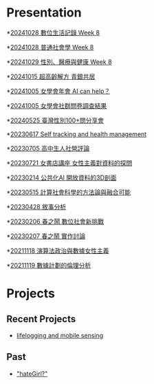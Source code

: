 # Presentation
*[20241028 數位生活記錄 Week 8]()

*[20241028 普通社會學 Week 8]()

*[20241029 性別、醫療與健康 Week 8](https://docs.google.com/presentation/d/e/2PACX-1vSM9PafgTD4YhwvRX1VzDc-9_0qvKvh9LYXTrm3coys7uuFwdfPvBIxjgOglbMUcgpLg1B_jkoT7pMw/pub?start=false&loop=false&delayms=3000)

*[20241015 超高齡解方 青銀共居]()

*[20241005 女學會年會 AI can help？]()

*[20241005 女學會社群問卷調查結果]()

*[20240525 臺灣性別100+問分享會]()

*[20230617 Self tracking and health management]()

*[20230705 高中生人社營評論]()

*[20230721 女書店講座 女性主義對資料的探問]()

*[20230214 公共化AI 開放資料的3D剖面]()

*[20230515 計算社會科學的方法論與融合可能]()

*[20230428 敘事分析]()

*[20230206 春之鬧 數位社會新挑戰]()

*[20230207 春之鬧 實作討論]()


*[20211118 演算法政治與數據女性主義]()

*[20211119 數據計劃的倫理分析]()


# Projects

## Recent Projects
* [lifelogging and mobile sensing]()

## Past
* ["hateGirl?"]()

